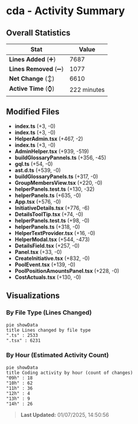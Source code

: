 # cda - Activity Summary 

## Overall Statistics

| Stat                   | Value                                                             |
| ---------------------- | ----------------------------------------------------------------- |
| **Lines Added** (➕)   | 7687                                          |
| **Lines Removed** (➖) | 1077                                        |
| **Net Change** (↕)    | 6610                |
| **Active Time** (⌚)   | 222 minutes |


## Modified Files
- **index.ts** (+3, -0)
- **index.ts** (+3, -0)
- **HelperAdmin.tsx** (+467, -2)
- **index.ts** (+3, -0)
- **AdminHelper.tsx** (+939, -519)
- **buildGlossaryPannels.ts** (+356, -45)
- **gql.ts** (+54, -0)
- **ast.d.ts** (+539, -0)
- **buildGlossaryPanels.ts** (+317, -0)
- **GroupMembersView.tsx** (+220, -0)
- **helperPanels.test.ts** (+130, -32)
- **helperPanels.ts** (+635, -0)
- **App.tsx** (+576, -0)
- **InitiativeDetails.tsx** (+776, -6)
- **DetailsToolTip.tsx** (+74, -0)
- **helperPanels.test.ts** (+98, -0)
- **helperPanels.ts** (+318, -0)
- **HelperTextProvider.tsx** (+16, -0)
- **HelperModal.tsx** (+544, -473)
- **DetailsField.tsx** (+257, -0)
- **Panel.tsx** (+33, -0)
- **CreateInitiative.tsx** (+832, -0)
- **PoolEvent.tsx** (+139, -0)
- **PoolPositionAmountsPanel.tsx** (+228, -0)
- **CostActuals.tsx** (+130, -0)

## Visualizations

### By File Type (Lines Changed)

```mermaid
pie showData
title Lines changed by file type
".ts" : 2533
".tsx" : 6231
```

### By Hour (Estimated Activity Count)

```mermaid
pie showData
title Coding activity by hour (count of changes)
"09h" : 18
"10h" : 62
"11h" : 36
"12h" : 4
"13h" : 9
"14h" : 26
```


> **Last Updated:** 01/07/2025, 14:50:56